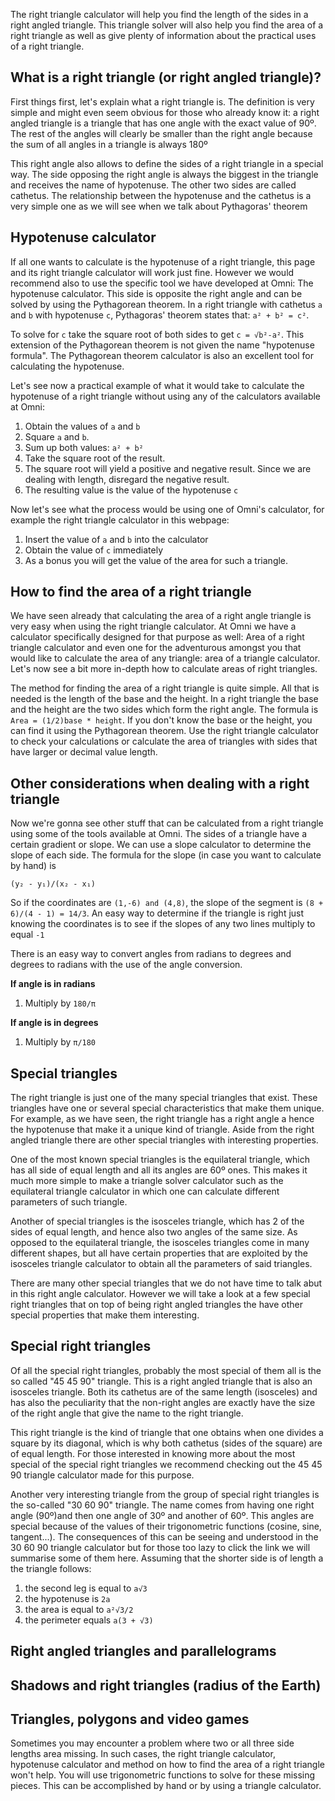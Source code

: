 The right triangle calculator will help you find the length of the sides in a right angled triangle. This triangle solver will also help you find the area of a right triangle as well as give plenty of information about the practical uses of a right triangle.

## What is a right triangle (or right angled triangle)?

First things first, let's explain what a right triangle is. The definition is very simple and might even seem obvious for those who already know it: a right angled triangle is a triangle that has one angle with the exact value of 90º. The rest of the angles will clearly be smaller than the right angle because the sum of all angles in a triangle is always 180º

This right angle also allows to define the sides of a right triangle in a special way. The side opposing the right angle is always the biggest in the triangle and receives the name of hypotenuse. The other two sides are called cathetus. The relationship between the hypotenuse and the cathetus is a very simple one as we will see when we talk about Pythagoras' theorem 

## Hypotenuse calculator

If all one wants to calculate is the hypotenuse of a right triangle, this page and its right triangle calculator will work just fine. However we would recommend also to use the specific tool we have developed at Omni: <portal cid="1098">The hypotenuse calculator</portal>. This side is opposite the right angle and can be solved by using the Pythagorean theorem. In a right triangle with cathetus `a` and `b` with hypotenuse `c`, Pythagoras' theorem states that: `a² + b² = c²`. 

To solve for `c` take the <portal cid="151">square root</portal> of both sides to get `c = √b²-a²`. This extension of the Pythagorean theorem is not given the name "hypotenuse formula". The <portal cid="53">Pythagorean theorem calculator</portal> is also an excellent tool for calculating the hypotenuse.

Let's see now a practical example of what it would take to calculate the hypotenuse of a right triangle without using any of the calculators available at Omni:

1. Obtain the values of `a` and `b`
1. Square `a` and `b`.
1. Sum up both values: `a² + b²`
1. Take the square root of the result. 
1. The square root will yield a positive and negative result. Since we are dealing with length, disregard the negative result.
1. The resulting value is the value of the hypotenuse `c`


Now let's see what the process would be using one of Omni's calculator, for example the right triangle calculator in this webpage:

1) Insert the value of `a` and `b` into the calculator
1) Obtain the value of `c` immediately
1) As a bonus you will get the value of the area for such a triangle.


## How to find the area of a right triangle

We have seen already that calculating the area of a right angle triangle is very easy when using the right triangle calculator. At Omni we have a calculator specifically designed for that purpose as well: <portal cid=1100> Area of a right triangle calculator</portal> and even one for the adventurous amongst you that would like to calculate the area of any triangle: <portal cid=906> area of a triangle calculator</portal>. Let's now see a bit more in-depth how to calculate areas of right triangles.

The method for finding the area of a right triangle is quite simple. All that is needed is the length of the base and the height. In a right triangle the base and the height are the two sides which form the right angle. The formula is `Area = (1/2)base * height`. If you don't know the base or the height, you can find it using the Pythagorean theorem. Use the right triangle calculator to check your calculations or calculate the area of triangles with sides that have larger or decimal value length.

## Other considerations when dealing with a right triangle

Now we're gonna see other stuff that can be calculated from a right triangle using some of the tools available at Omni. The sides of a triangle have a certain gradient or slope. We can use a <portal cid="184">slope calculator</portal> to determine the slope of each side. The formula for the slope (in case you want to calculate by hand) is 

`(y₂ - y₁)/(x₂ - x₁)`

So if the coordinates are `(1,-6) and (4,8)`, the slope of the segment is `(8 + 6)/(4 - 1) = 14/3`.  An easy way to determine if the triangle is right just knowing the coordinates is to see if the slopes of any two lines multiply to equal `-1`

There is an easy way to convert angles from radians to degrees and degrees to radians with the use of the <portal cid="211">angle conversion</portal>.  

**If angle is in radians**
1. Multiply by `180/π`

**If angle is in degrees**
1. Multiply by `π/180`

## Special triangles

The right triangle is just one of the many special triangles that exist. These triangles have one or several special characteristics that make them unique. For example, as we have seen, the right triangle has a right angle a hence the hypotenuse that make it a unique kind of triangle. Aside from the right angled triangle there are other special triangles with interesting properties.

One of the most known special triangles is the equilateral triangle, which has all side of equal length and all its angles are 60º ones. This makes it much more simple to make a triangle solver calculator such as the <portal cid=983>equilateral triangle calculator</portal> in which one can calculate different parameters of such triangle.

Another of special triangles is the isosceles triangle, which has 2 of the sides of equal length, and hence also two angles of the same size. As opposed to the equilateral triangle, the isosceles triangles come in many different shapes, but all have certain properties that are exploited by the <portal cid=981>isosceles triangle calculator</portal> to obtain all the parameters of said triangles.

There are many other special triangles that we do not have time to talk abut in this right angle calculator. However we will take a look at a few special right triangles that on top of being right angled triangles the have other special properties that make them interesting.

## Special right triangles

Of all the special right triangles, probably the most special of them all is the so called "45 45 90" triangle. This is a right angled triangle that is also an isosceles triangle. Both its cathetus are of the same length (isosceles) and has also the peculiarity that the non-right angles are exactly have the size of the right angle that give the name to the right triangle. 

This right triangle is the kind of triangle that one obtains when one divides a square by its diagonal, which is why both cathetus (sides of the square) are of equal length. For those interested in knowing more about the most special of the special right triangles we recommend checking out the <portal cid=1076> 45 45 90 triangle calculator</portal> made for this purpose.

Another very interesting triangle from the group of special right triangles is the so-called "30 60 90" triangle. The name comes from having one right angle (90º)and then one angle of 30º and another of 60º. This angles are special because of the values of their trigonometric functions (cosine, sine, tangent...). The consequences of this can be seeing and understood in the <portal cid=1077>30 60 90 triangle calculator </portal> but for those too lazy to click the link we will summarise some of them here. Assuming that the shorter side is of length a the triangle follows:

1) the second leg is equal to `a√3`
1) the hypotenuse is `2a`
1) the area is equal to `a²√3/2`
1) the perimeter equals `a(3 + √3)`

## Right angled triangles and parallelograms

## Shadows and right triangles (radius of the Earth)

## Triangles, polygons and video games


<later>Sometimes you may encounter a problem where two or all three side lengths area missing. In such cases, the right triangle calculator, hypotenuse calculator and method on how to find the area of a right triangle won't help. You will use trigonometric functions to solve for these missing pieces. This can be accomplished by hand or by using a <portal cid="185">triangle calculator</portal>.</later>
